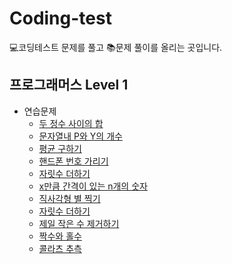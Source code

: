 # Coding-test
💻코딩테스트 문제를 풀고 📚문제 풀이를 올리는 곳입니다.

## 프로그래머스 Level 1

* 연습문제
    * [두 정수 사이의 합](https://github.com/Junhong0209/Coding-test/blob/main/Programers-Python/%EB%91%90_%EC%A0%95%EC%88%98_%EC%82%AC%EC%9D%B4%EC%9D%98_%ED%95%A9.py)
    * [문자열내 P와 Y의 개수](https://github.com/Junhong0209/Coding-test/blob/main/Programers-Python/%EB%AC%B8%EC%9E%90%EC%97%B4_%EB%82%B4_p%EC%99%80_y%EC%9D%98_%EA%B0%9C%EC%88%98.py)
    * [평균 구하기](https://github.com/Junhong0209/Coding-test/blob/main/Programers-Python/%EB%AC%B8%EC%9E%90%EC%97%B4_%EB%82%B4_p%EC%99%80_y%EC%9D%98_%EA%B0%9C%EC%88%98.py)
    * [핸드폰 번호 가리기](https://github.com/Junhong0209/Coding-test/blob/main/Programers-Python/%ED%95%B8%EB%93%9C%ED%8F%B0_%EB%B2%88%ED%98%B8_%EA%B0%80%EB%A6%AC%EA%B8%B0.py)
    * [자릿수 더하기](https://github.com/Junhong0209/Coding-test/blob/main/Programers-Python/%EC%9E%90%EB%A6%BF%EC%88%98_%EB%8D%94%ED%95%98%EA%B8%B0.py)
    * [x만큼 간격이 있는 n개의 숫자](https://github.com/Junhong0209/Coding-test/blob/main/Programers/%EC%97%B0%EC%8A%B5%EB%AC%B8%EC%A0%9C/x%EB%A7%8C%ED%81%BC_%EA%B0%84%EA%B2%A9%EC%9D%B4_%EC%9E%88%EB%8A%94_n%EA%B0%9C%EC%9D%98_%EC%88%AB%EC%9E%90.py)
    * [직사각형 별 찍기](https://github.com/Junhong0209/Coding-test/blob/main/Programers/%EC%97%B0%EC%8A%B5%EB%AC%B8%EC%A0%9C/%EC%A7%81%EC%82%AC%EA%B0%81%ED%98%95_%EB%B3%84%EC%B0%8D%EA%B8%B0.py)
    * [자릿수 더하기](https://github.com/Junhong0209/Coding-test/blob/main/Programers/%EC%97%B0%EC%8A%B5%EB%AC%B8%EC%A0%9C/%EC%9E%90%EB%A6%BF%EC%88%98_%EB%8D%94%ED%95%98%EA%B8%B0.py)
    * [제일 작은 수 제거하기](https://github.com/Junhong0209/Coding-test/blob/main/Programers/%EC%97%B0%EC%8A%B5%EB%AC%B8%EC%A0%9C/%EC%A0%9C%EC%9D%BC_%EC%9E%91%EC%9D%80_%EC%88%98_%EC%A0%9C%EA%B1%B0%ED%95%98%EA%B8%B0.py)
    * [짝수와 홀수](https://github.com/Junhong0209/Coding-test/blob/main/Programers/%EC%97%B0%EC%8A%B5%EB%AC%B8%EC%A0%9C/%EC%A7%9D%EC%88%98%EC%99%80_%ED%99%80%EC%88%98.py)
    * [콜라츠 추측](https://github.com/Junhong0209/Coding-test/blob/main/Programers/%EC%97%B0%EC%8A%B5%EB%AC%B8%EC%A0%9C/%EC%BD%9C%EB%9D%BC%EC%B8%A0_%EC%B6%94%EC%B8%A1.py)
